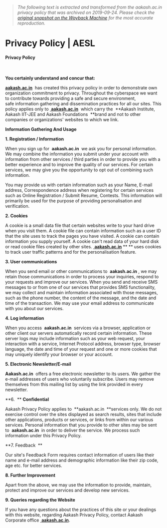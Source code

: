 > *The following text is extracted and transformed from the aakash.ac.in privacy policy that was archived on 2019-09-24. Please check the [original snapshot on the Wayback Machine](https://web.archive.org/web/20190924132703id_/https%3A//www.aakash.ac.in/privacypolicy) for the most accurate reproduction.*

# Privacy Policy | AESL

#### Privacy Policy

 

**You certainly understand and concur that:**

[**aakash.ac.in**](http://aakashinstitute.com/)  has created this privacy policy in order to demonstrate own organization commitment to privacy. Throughout the cyberspace we want to contribute towards providing a safe and secure environment, safe information gathering and dissemination practices for all our sites. This policy applies only to [ **aakash.ac.in**](http://aakashinstitute.com/)  which carry the  **Aakash Institute, Aakash IIT-JEE and Aakash Foundations  **brand and not to other companies or organizations' websites to which we link.

**Information Gathering And Usage**

**1\. Registration / Information**

When you sign up for  **aakash.ac.in**  we ask you for personal information. We may combine the information you submit under your account with information from other services / third parties in order to provide you with a better experience and to improve the quality of our services. For certain services, we may give you the opportunity to opt out of combining such information.

You may provide us with certain information such as your Name, E-mail address, Correspondence address when registering for certain services such as Online Registration / Submit Resume, Contests. This information will primarily be used for the purpose of providing personalisation and verification.

**2\. Cookies**

A cookie is a small data file that certain websites write to your hard drive when you visit them. A cookie file can contain information such as a user ID that the site uses to track the pages you have visited. A cookie can contain information you supply yourself. A cookie can't read data of your hard disk or read cookie files created by other sites. [ **aakash.ac.in**](http://aakashinstitute.com/) ** ** uses cookies to track user traffic patterns and for the personalisation feature.

**3\. User communications**

When you send email or other communications to  **aakash.ac.in** , we may retain those communications in order to process your inquiries, respond to your requests and improve our services. When you send and receive SMS messages to or from one of our services that provides SMS functionality, we may collect and maintain information associated with those messages, such as the phone number, the content of the message, and the date and time of the transaction. We may use your email address to communicate with you about our services.

**4\. Log information**

When you access  **aakash.ac.in**  services via a browser, application or other client our servers automatically record certain information. These server logs may include information such as your web request, your interaction with a service, Internet Protocol address, browser type, browser language, the date and time of your request and one or more cookies that may uniquely identify your browser or your account.

**5\. Electronic Newsletter/E-mail**

**Aakash.ac.in**  offers a free electronic newsletter to its users. We gather the e-mail addresses of users who voluntarily subscribe. Users may remove themselves from this mailing list by using the link provided in every newsletter.

**6.  ** **Confidential**

Aakash Privacy Policy applies to  **aakash.ac.in  **services only. We do not exercise control over the sites displayed as search results, sites that include other applications, products or services, or links from within our various services. Personal information that you provide to other sites may be sent to  **aakash.ac.in**  in order to deliver the service. We process such information under this Privacy Policy.

**7\. Feedback  **

Our site's Feedback Form requires contact information of users like their name and e-mail address and demographic information like their zip code, age etc. for better services.

**8\. Further Improvement**

Apart from the above, we may use the information to provide, maintain, protect and improve our services and develop new services.

**9\. Queries regarding the Website**

If you have any questions about the practices of this site or your dealings with this website, regarding Aakash Privacy Policy, contact Aakash Corporate office [ **aakash.ac.in**](http://aakashinstitute.com/).
